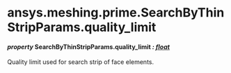 <a id="ansys-meshing-prime-searchbythinstripparams-quality-limit"></a>

# ansys.meshing.prime.SearchByThinStripParams.quality_limit

<a id="ansys.meshing.prime.SearchByThinStripParams.quality_limit"></a>

#### *property* SearchByThinStripParams.quality_limit *: [float](https://docs.python.org/3.11/library/functions.html#float)*

Quality limit used for search strip of face elements.

<!-- !! processed by numpydoc !! -->
